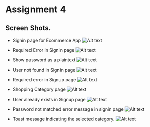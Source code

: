 # Assignment 4

## Screen Shots.

- Signin page for Ecommerce App
![Alt text](screenshots/1.png)


- Required Error in Signin page
![Alt text](screenshots/2.png)



- Show password as a plaintext
![Alt text](screenshots/3.png)

- User not found in Signin page
![Alt text](screenshots/4.png)

- Required error in Signup page
![Alt text](screenshots/5.png)

- Shopping Category page
![Alt text](screenshots/6.png)

- User already exists in Signup page
![Alt text](screenshots/7.png)

- Password not matched error message in signin page
![Alt text](screenshots/8.png)

- Toast message indicating the selected category. 
![Alt text](screenshots/9.png)